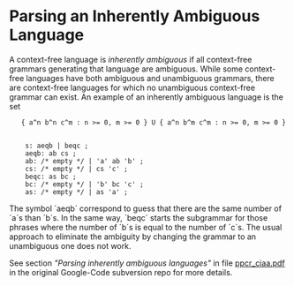 # Parsing an Inherently Ambiguous Language

A context-free language is *inherently ambiguous*
 if all context-free
grammars generating that language are ambiguous.  While some
context-free languages  have both ambiguous and unambiguous grammars, there
are context-free languages for which no unambiguous context-free
grammar can exist. An example of an inherently ambiguous language
is the set 

       { a^n b^n c^m : n >= 0, m >= 0 } U { a^n b^m c^m : n >= 0, m >= 0 }


        s: aeqb | beqc ;
        aeqb: ab cs ;
        ab: /* empty */ | 'a' ab 'b' ;
        cs: /* empty */ | cs 'c' ;
        beqc: as bc ;
        bc: /* empty */ | 'b' bc 'c' ;
        as: /* empty */ | as 'a' ;

The symbol ´aeqb´ correspond to guess that there are the same number
of ´a´s than ´b´s.  In the same way, ´beqc´ starts the subgrammar
for those phrases where the number of ´b´s is equal to the number
of ´c´s. The usual approach to eliminate the ambiguity by changing
the grammar to an unambiguous one does not work.

See section *"Parsing inherently ambiguous languages"* 
in file 
[ppcr_ciaa.pdf](https://code.google.com/p/grammar-repository/source/checkout) in the original Google-Code subversion repo for 
more details.


